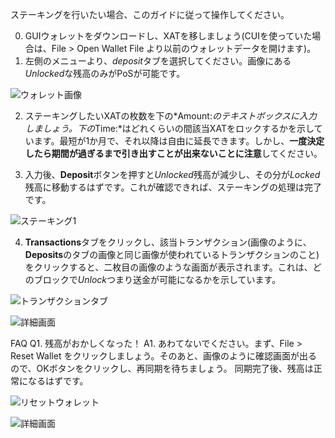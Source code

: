 ステーキングを行いたい場合、このガイドに従って操作してください。

0. GUIウォレットをダウンロードし、XATを移しましょう(CUIを使っていた場合は、File > Open Wallet File より以前のウォレットデータを開けます)。
1. 左側のメニューより、*deposit*タブを選択してください。画像にある*Unlocked*な残高のみがPoSが可能です。

![ウォレット画像](https://lh3.googleusercontent.com/nJKh4wwx-rkwZcd6wIT6KPbNVmBvGW72waDJ6mWd_fMq3gNH8Ve5onoEavynLVP8DDLhGz_s8cXJ3T3RFamj9057oh88Ns-rP9b8AOEoHxTx-dnTTtEkkQB8lUV31Q1QAODW5GjEzGReXhzryY_X1XnkpWabRnrlbxWgJnJC3utqeD5CFE47BV-ZH26AiskHuylpKKgCPOLBrqREe-CjtF7uMc4VBrUbD0qa-NaYhuLR4WoLNlv9Kwp6OVjqdefoulJgiPztg15o9xYaCoeEHIYYTIFA3xDYYCIiuu6yOTVRLIr-Ey6DdeKVp5wPAlkgeCOKCXQASIUXVuj5k6wLISpDyQ1RQm3CjO1EBtp0MD7KPSaHcG3G2vuPbvDG3Z8iqSMrcrZDgSZGJhLukh1b8NT5VBppnvmpSH_91REAPl2DUSQWHB_fQED7ChuVCdM0omdI9JMZ2alRDjtqSmBM9ZPwaOiuv254hJs5Gd1txFB9SIiXaBG1HR5dEvhCgjf1-X_cJ7eoMsKH_ghX2iegqqmLvyLjasZE7dZhR7FVWEg9kSSMvnEjgcW8Eyzx5JLDL93_OrJxKjgNHvNldT4kAylgZaChpUoj2K4BvB8ZH2U4-9EdL-LyuDcjQ5LUkvf9L_Nfdc5ifFMICqEeaenJoC8hWB7V3R_e=w987-h585-no)

2. ステーキングしたいXATの枚数を下の*Amount:*のテキストボックスに入力しましょう。下の*Time:*はどれくらいの間該当XATをロックするかを示しています。最短が1か月で、それ以降は自由に延長できます。しかし、**一度決定したら期間が過ぎるまで引き出すことが出来ないことに注意**してください。

3. 入力後、**Deposit**ボタンを押すと*Unlocked*残高が減少し、その分が*Locked*残高に移動するはずです。これが確認できれば、ステーキングの処理は完了です。

![ステーキング1](https://lh3.googleusercontent.com/_zYEZm32-mmGsn0bJ7PfnYLeGIJuz0k2ExkoGeXsANJAa5dT4SNump1BLRhlC3_HD2gl61GncqkZqa3pC7GbGJJaDBgJQp2x8EpSKN108YSiN8uimPclklLqtlyLkdSRpNLU9i5RTm-wqHEKoMeGh4mJ95J6v0xxZ2QBOcDrn-DizMXLewZ0qp-o4F5SainWRJmxm0JpNtqwtqIy92enfZhp6T-iwEVJ4hmpE6FlkoPOyuSc7gG1AXgsmHFO8pC6qDL16H0RZZQZHaOZ0JYPUFN08GYBayOVcBUEg1EDFwHBF9IBor-JKrMLmwtBFDFd5bDEbM5amWZKsf370oZlBeYh1T7X2JxZNA9v-9o0p_Dohb6S1wCjkak6_Geztw0iUjXl5K_1FMX9Pz6pzKzBV_e8ihxwQ9BApAWHlB2KfgAabvsoKBxb_FKvLeLacHEZiz5Wxr_SQ6KQoQgZuOwqjrlpaqKQD3QqmkDuV-VxLu8LbUJZa_CChC8gEuCamx8rbsrS2sK9_oMKWVyOWQjx1K6vfRaJYb8fwAP8dHNw4RduNL0i1iO0ZDJxjMrhK1GWgBsV6etd3xtty_hzY8ahLyXBKmJPEWWxNtMPJoDbp-Wmz5akn2PZ_N4qTy23U0LOeVlavBpBF9rigz6tLF--fKuvQNbDKTnq=w975-h583-no)

4. **Transactions**タブをクリックし、該当トランザクション(画像のように、**Deposits**のタブの画像と同じ画像が使われているトランザクションのこと)をクリックすると、二枚目の画像のような画面が表示されます。これは、どのブロックで*Unlock*つまり送金が可能になるかを示しています。

![トランザクションタブ](https://lh3.googleusercontent.com/wgJJo5mHQV-NfUNKTpWZe-lkcLxBENUnRnKKalGiqetUhtXp3ws-e2cdKAaBtMeslIzq3ExXz7M4ce5p_MAFyf428M026qi-aYCp18v1QcAaNojAC-PMh8LC3DTItzKO-ESmW4WUmSHUW73Df3fH9lB_E5-RpyamcSHA_Q1URBOwOaClb5Y2xFC9OxOut7ryktbGxpLaEJ_T2uEetkO_tg0pFLeRgTPOai6SKD7pdd6CYMymlJbcuwm_NstFtH5-opvRwIvtXe8Rkc6c3-eQNTgaBCLuQkBAE2rLhikwMZHAF7_6_vr8tcuRzEP3TN4kckATTyyG-z9zHWXhCJtJbhxkihXogxHfPPwBM3cNF8-0sOY6AoMYDgLpUdDrV0pqmc9_KAMJwXTNZQy7r4dSsAdev3KYzMUxvrv-uFUtCQo16dmYHE67bpwixsXt6bbztscelaMgeQwis1SmEmPNxHa0GcFz32SQ4j2Vz2eBhSjbgzv8IG-95e2wSesh7pWjIDaJ8Ax0pvn_TNNr5MzVsv8oNWisHI3G-KRxkwPFGsqQlIpPCH_l82sdYk4dwDbJBOJGRF2nwitZho8F9-KbkqKkZDvbCDC6eIZ0zPjJRzETEw3Yp_qHyvm2uOx1wTfR3KvNOUgwHh3-6GlMjTZn-d6644_iN58G=w634-h378-no)

![詳細画面](https://lh3.googleusercontent.com/sJGRtQNCcBxSaLp75U4jgSrHoHK0e8Q34TxC-bBFxsUHegQxWV5OuaSKaRRNqNqHEkqRhmAArIKbqZgFpB4FoQ1JfrOhorIYuDAwz1j8N1WIqJLXrW7D7QDbcu2bQ0Bc5D2Hn2U33mS8SRMagIP4aBEmpUlrAQpbq-los0ru0fhCX6_sAgV0_VxsrcddP6JQFKPUpev0x6_lgrCdspZRZHvKee5VrHoD1kb41j_7X9V-BucQp8JZCjMs1b-dW29cEPXbR3Q_AIL5o5T9wArGhlcGBu_4a_i5LCfu9Qeo2dDa_MMFl6XN7djA6sCIBUCnsfHOeS14q8XFndM55PL4d-oZ9cmdfpFAbrLWTLjycv_Z2gdo_gxeqRLkCE7sYWu3BUdWdLeL8yvu5ZX2A-ZuHMwtnnHrihaHSu8wHOxcoUyXzHVzR-wnfZLrzi1BNg_jkgUQC_gEV-2MvRtSAX74_0xjkIA3HUxrUoP2Z1oYrXF446x1hH-xFwblWUrILCyhQt2EHKqgQjbuzZXntkBrXUnKU3VXw-jlNIQVOxDTAhmPzf13EdexT99RtMZb26DZByXi_ia1cJdF-R4q0b8xE1Efnqk_NUTpejOaSSVPrB6sxceJOM6Y62Z8G_5bFDWfg5Z9UKmyvNTQE1SJpoh7kq5ScMn6fYRv=w634-h378-no)

FAQ
Q1. 残高がおかしくなった！
A1. あわてないでください。まず、File > Reset Wallet をクリックしましょう。そのあと、画像のように確認画面が出るので、OKボタンをクリックし、再同期を待ちましょう。
同期完了後、残高は正常になるはずです。

![リセットウォレット](https://lh3.googleusercontent.com/h-_WSU-28vRqrvXTYVgrjgufNOEfNCN-Z6__IPb1fsegAmP8bTc9373equF03mv5lZFPUWrGyqcjwJ8PYXjhvEzhS-1heWgqkWZH50E83uvICDUUjrnaK8boma9GQF5gm1o4Y3PF7BsJ_Rlv1O3yXZkgArlP1nlaFUOGCO5Iygzg-K4PjPVyJSfF0xRtxgKt13Kwipn926WFW2yqp1YyupoRYTv9CHa-KxnApeTkyK6TUwOsf9vWCCcP6Lrk-roARpg6LBLWy-tDcb-CPN-iXvpPCK-fzV54IJ42rbDD21IOCDmwO9S9ygHZjXP0SDt_lJkFwJSJRh9YyIEKWvx5YAM3WBhoYW2Mr4tRIsbwYc2n9EaRDDZ62cHUS4hxXrPhS3Wgf8Ok9XMZYXddDSMOsojYtDWko-nbbXS2shTm7Qz9Jids1aeVJPRALVpJUV09zhjwoueUwO3ddumXZqmnOZRNfmOqTZ9g8ZX0MqOR42KCopty39AX6rJfp0kOac_1H4NEesqNKCLTOqeO6EXd9pVhRUjoXqHuw1efF5uZBe0qUnI52VzRYlEwpA6rhnxxFp6v8H0_294YIBoOSDm3qvYZAswLUI0hB5upKiTmF3EfIAecanFNp3QT_3rwOMM4OQo3bl5ii9ARbVNf-4QT7P6adlqRcHHW=w634-h380-no)

![詳細画面](https://lh3.googleusercontent.com/whdydOFvxAM7T6IOyPz8NZQvEz8DA3xKbChaAIx68I9pfnv45sRQJO8cH5sjFFGVsIz1INHv5WEjVu5GVLgWoNwAy_fMESFJ3X55NeQy5wo9YTgcuv_7toPnqNrxzFNBMNuoFS1giqJIGn1sopCdYHwepqg1G62zmTt_wohcdjYajEOm9uYIq7YmoCya3RKuaQdUUiI16n7EjGxvQ94-vi-Fa774qFHcW8ZriuzCg1M29ZEY9f5duJ3vGLc45ZZGOZIIDolnX6_W4uPp2FdlAAchIjr5kdFsULdVf4TUsV7J777bxH7zydoisVHBQfV1qLsHPTygNQ8r5hNstyQsuDuXiGXZVoMvpKFnhS_tE2cWvK9n72X0-5h452yXk1zGM7cTYhaN4u9NsuILPizAz1VpTBcXdcbex5-71TmDdLbu97XhXQlg-3UfVrsPL2BhatxYybQUxdu5XeAupofMN145a-z890jb7_vQ1HFHTnyIiuXt2ywHhG38dss0fyn-JJtAjqdyLf4Hir6pTIHn364e9ls4k1ZGGXxcIvz6r4oC-Y2PvqT_JFuSY94gzyifg10gYfNIXeqDd7cS5WgyJldLA8hsIZIrAA9W4etRE1hnVsafJ0LBaBPnth2J_YT0ecLkCM-YbRwqSWcgCOI8bav2tXxSDnSj=w634-h377-no)
